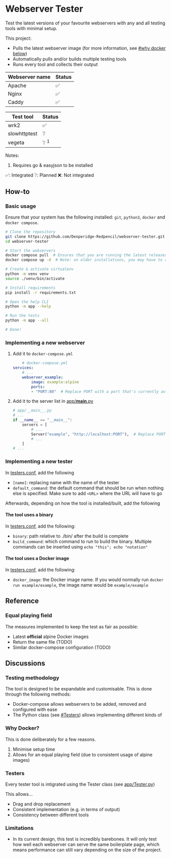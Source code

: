# Webserver Tester

Test the latest versions of your favourite webservers with any and all testing tools with minimal setup.

This project:
- Pulls the latest webserver image (for more information, see [#why docker below](#why-docker))
- Automatically pulls and/or builds multiple testing tools
- Runs every tool and collects their output


| Webserver name | Status |
| -------------- | ------ |
| Apache         |   ✅   |
| Nginx          |   ✅   |
| Caddy          |   ✅   |


|  Test tool   | Status |
| ------------ | ------ |
| wrk2         |   ✅   |
| slowhttptest |   ❔   |
| vegeta       |   ❔ <sup>1</sup> |

Notes:
1. Requires go & easyjson to be installed



✅: Integrated
❔: Planned
❌: Not integrated





## How-to
### Basic usage
Ensure that your system has the following installed: `git`, `python3`, `docker` and `docker compose`.

```bash
# Clone the repository
git clone https://github.com/Denperidge-Redpencil/webserver-tester.git
cd webserver-tester

# Start the webservers
docker compose pull  # Ensures that you are running the latest releases
docker compose up -d  # Note: on older installations, you may have to replace docker compose with docker-compose

# Create & activate virtualenv
python -m venv venv
source ./venv/bin/activate

# Install requirements
pip install -r requirements.txt

# Open the help CLI
python -m app --help

# Run the tests
python -m app --all

# Done!
```

### Implementing a new webserver
1. Add it to `docker-compose.yml`
    ```yaml
        # docker-compose.yml
    services:
        # ...
        webserver_example:
            image: example:alpine
            ports:
            - "PORT:80"  # Replace PORT with a port that's currently available
    ```
2. Add it to the server list in [app/__main__.py](app/__main__.py)
    ```python
    # app/__main__.py
    # ...
    if __name__ == "__main__":
        servers = [
            # ...
            Server("example", "http://localhost:PORT"),  # Replace PORT with the same port as in docker-compose.yml
            # ...
        ]
    # ...
    ```

### Implementing a new tester
In [testers.conf](testers.conf), add the following
- `[name]`: replacing name with the name of the tester
- `default_command`: the default command that should be run when nothing else is specified. Make sure to add `<URL>` where the URL will have to go

Afterwards, depending on how the tool is installed/built, add the following

#### The tool uses a binary
In [testers.conf](testers.conf), add the following:
- `binary`: path relative to ./bin/ after the build is complete
- `build_command`: which command to run to build the binary. Multiple commands can be inserted using `echo "this"; echo "notation"`

#### The tool uses a Docker image
In [testers.conf](testers.conf), add the following:
- `docker_image`: the Docker image name. If you would normally run `docker run example/example`, the image name would be `example/example`


## Reference
### Equal playing field
The measures implemented to keep the test as fair as possible:
- Latest **official** alpine Docker images
- Return the same file (TODO)
- Similar docker-compose configuration (TODO) 

## Discussions
### Testing methodology
The tool is designed to be expandable and customisable. This is done through the following methods:

- Docker-compose allows webservers to be added, removed and configured with ease
- The Python class (see [#Testers](#testers)) allows implementing different kinds of 


### Why Docker?
This is done deliberately for a few reasons.
1. Minimise setup time
2. Allows for an equal playing field (due to consistent usage of alpine images)

### Testers
Every tester tool is intigrated using the Tester class (see [app/Tester.py](app/Tester.py))

This allows...
- Drag and drop replacement
- Consistent implementation (e.g. in terms of output)
- Consistency between different tools

### Limitations
- In its current design, this test is incredibly barebones. It will only test how well each webserver can serve the same boilerplate page, which means performance can still vary depending on the size of the project.


